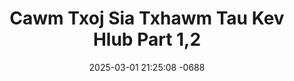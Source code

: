 ---
layout: movie-video-data
date: 2025-03-01 21:25:08 -0688
categories: movie

# Site Attributes
title: "Cawm Txoj Sia Txhawm Tau Kev Hlub Part 1,2"
permalink: "/movie/Cawm_Txoj_Sia_Txhawm_Tau_Kev_Hlub_Part_1,2"

# Movie Attributes
synopsis: "Cawm txoj sia txhawm rau kev hlub yog ib zaj yeeb yaj kiab uas tu siab kawg nkaus. Nuj sua muaj ob tug poj niam yug tau ob tug ntxhais, tus niam hluas tau mus yuav tus niam laus tus hluas nraug ua rau tus niam laus mob plawv thiab raug tsim txom txhua tsav txhua yam tsis pom qab muab txoj sia mus tso rau qhov twg. Nej mam soj qab saib seb ob viv ncaus nkawv lub neej yuav mus xaus li cas. "
producer: "Hmong Shee Yee Video Productions"
director: "Professor Neng Thao"
writer: ""
video_link: "https://youtu.be/D0kKrT8_O2s?si=eVxYRrOQp6KxDP4f"
genre: "Romance"
year: ""
release_type: "DVD"
storage: "Center for Hmong Studies"
thumbnail: "/assets/images/movie_thumbnails/Cawm Txoj Sia Txhawm Tau Kev Hlub Part 1,2.jpeg"
publishing_company: "Hmong Shee Yee Video Productions"

# Sequels + Parts
base_movie: ""
total_parts: 0
sequel: ""

# Movie Cast
cast:
- name: "Ntxawm Vaj"
- name: "Duab Ci Thoj"
- name: "Tsom Xyooj"
---